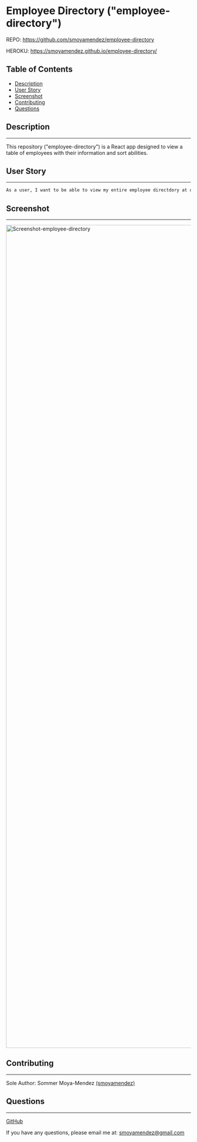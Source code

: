 # Employee Directory ("employee-directory")

REPO: https://github.com/smoyamendez/employee-directory

HEROKU: https://smoyamendez.github.io/employee-directory/

## Table of Contents

* [Description](#description)
* [User Story](#user-story)
* [Screenshot](#screenshot)
* [Contributing](#contributing)
* [Questions](#questions)


## Description
---
This repository ("employee-directory") is a React app designed to view a table of employees with their information and sort abilities. 

## User Story
---
```md
As a user, I want to be able to view my entire employee directdory at once so that I have quick access to their information.
```

## Screenshot
---

<img width="2244" alt="Screenshot-employee-directory" src="https://user-images.githubusercontent.com/77832727/114471191-3201c380-9bbe-11eb-88bc-c0f1824387c4.png">


## Contributing
---
Sole Author: Sommer Moya-Mendez [(smoyamendez)](https://github.com/smoyamendez)

## Questions
---

[GitHub](https://github.com/smoyamendez)

If you have any questions, please email me at: smoyamendez@gmail.com
